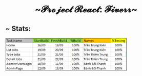 <h1 align="center">~𝓟𝓻𝓸𝓳𝓮𝓬𝓽 𝓡𝓮𝓪𝓬𝓽: 𝓕𝓲𝓿𝓮𝓻𝓻~</h1>

## ~ Stats:

<img src="src\assets\stats\fiverr-team-stats.png" width="75%" align="center">
